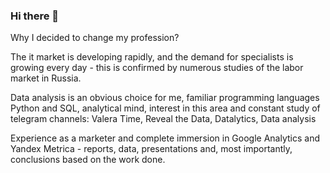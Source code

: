 ### Hi there 👋

Why I decided to change my profession?

The it market is developing rapidly, and the demand for specialists is growing every day - this is confirmed by numerous studies of the labor market in Russia.

Data analysis is an obvious choice for me, familiar programming languages Python and SQL, analytical mind, interest in this area and constant study of telegram channels: Valera Time, Reveal the Data, Datalytics, Data analysis

Experience as a marketer and complete immersion in Google Analytics and Yandex Metrica - reports, data, presentations and, most importantly, conclusions based on the work done.



<!--
**goryachcom/goryachcom** is a ✨ _special_ ✨ repository because its `README.md` (this file) appears on your GitHub profile.

Here are some ideas to get you started:

- 🔭 I’m currently working on ...
- 🌱 I’m currently learning ...
- 👯 I’m looking to collaborate on ...
- 🤔 I’m looking for help with ...
- 💬 Ask me about ...
- 📫 How to reach me: ...
- 😄 Pronouns: ...
- ⚡ Fun fact: ...
-->
